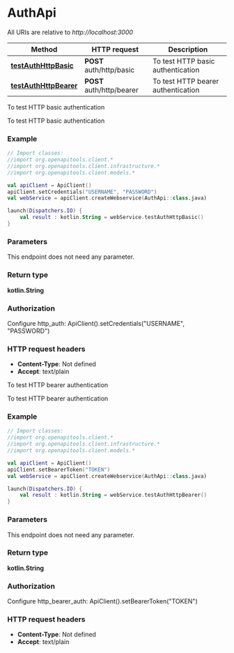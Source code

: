 # AuthApi

All URIs are relative to *http://localhost:3000*

Method | HTTP request | Description
------------- | ------------- | -------------
[**testAuthHttpBasic**](AuthApi.md#testAuthHttpBasic) | **POST** auth/http/basic | To test HTTP basic authentication
[**testAuthHttpBearer**](AuthApi.md#testAuthHttpBearer) | **POST** auth/http/bearer | To test HTTP bearer authentication



To test HTTP basic authentication

To test HTTP basic authentication

### Example
```kotlin
// Import classes:
//import org.openapitools.client.*
//import org.openapitools.client.infrastructure.*
//import org.openapitools.client.models.*

val apiClient = ApiClient()
apiClient.setCredentials("USERNAME", "PASSWORD")
val webService = apiClient.createWebservice(AuthApi::class.java)

launch(Dispatchers.IO) {
    val result : kotlin.String = webService.testAuthHttpBasic()
}
```

### Parameters
This endpoint does not need any parameter.

### Return type

**kotlin.String**

### Authorization


Configure http_auth:
    ApiClient().setCredentials("USERNAME", "PASSWORD")

### HTTP request headers

 - **Content-Type**: Not defined
 - **Accept**: text/plain


To test HTTP bearer authentication

To test HTTP bearer authentication

### Example
```kotlin
// Import classes:
//import org.openapitools.client.*
//import org.openapitools.client.infrastructure.*
//import org.openapitools.client.models.*

val apiClient = ApiClient()
apiClient.setBearerToken("TOKEN")
val webService = apiClient.createWebservice(AuthApi::class.java)

launch(Dispatchers.IO) {
    val result : kotlin.String = webService.testAuthHttpBearer()
}
```

### Parameters
This endpoint does not need any parameter.

### Return type

**kotlin.String**

### Authorization


Configure http_bearer_auth:
    ApiClient().setBearerToken("TOKEN")

### HTTP request headers

 - **Content-Type**: Not defined
 - **Accept**: text/plain

